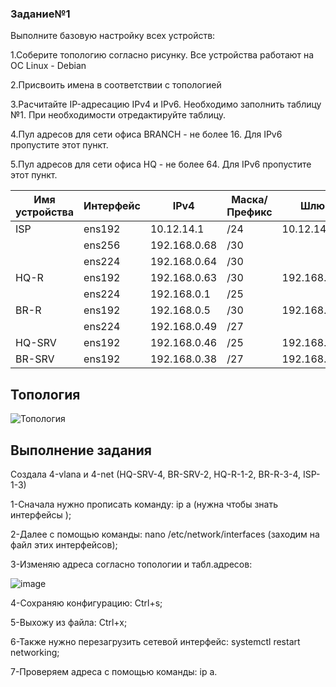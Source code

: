 ### Задание№1

Выполните базовую настройку всех устройств:

1.Соберите топологию согласно рисунку. Все устройства работают на OC Linux - Debian 

2.Присвоить имена в соответствии с топологией

3.Расчитайте IP-адресацию IPv4 и IPv6. Необходимо заполнить таблицу №1. При необходимости отредактируйте таблицу.

4.Пул адресов для сети офиса BRANCH - не более 16. Для IPv6 пропустите этот пункт.

5.Пул адресов для сети офиса HQ - не более 64. Для IPv6 пропустите этот пункт.

|Имя устройства| Интерфейс | IPv4        | Маска/ Префикс|  Шлюз       |
|--------------|-----------|-------------|---------------|-------------|
| ISP          | ens192    |10.12.14.1   | /24           |10.12.14.254 |
|              | ens256    |192.168.0.68 | /30           |             |
|              | ens224    |192.168.0.64 | /30           |             |
| HQ-R         | ens192    |192.168.0.63 | /30           |192.168.0.62 |
|              | ens224    |192.168.0.1  | /25           |             |
| BR-R         | ens192    |192.168.0.5  | /30           |192.168.0.64 |
|              | ens224    |192.168.0.49 | /27           |             |
| HQ-SRV       | ens192    |192.168.0.46 | /25           |192.168.0.1  |
| BR-SRV       | ens192    |192.168.0.38 | /27           |192.168.0.49 |

## Топология

![Топология](https://github.com/Julia666666666666666666/demo2024/assets/148867585/7f095d4d-d449-452e-b0cb-788244b164d0)

Выполнение задания 
--------------------------------------------------------------------------
Создала 4-vlana и 4-net (HQ-SRV-4, BR-SRV-2, HQ-R-1-2,  BR-R-3-4, ISP-1-3)

1-Сначала нужно прописать команду: ip a (нужна чтобы знать интерфейсы );

2-Далее с помощью команды: nano /etc/network/interfaces (заходим на файл этих интерфейсов);

3-Изменяю адреса согласно топологии и табл.адресов:

![image](https://github.com/Julia666666666666666666/demo2024/assets/148867585/2e42dc5c-c44a-465f-af01-a147c5010d56)


4-Сохраняю конфигурацию: Ctrl+s;

5-Выхожу из файла: Ctrl+x;

6-Также нужно перезагрузить сетевой интерфейс: systemctl restart networking;

7-Проверяем адреса с помощью команды: ip a.




